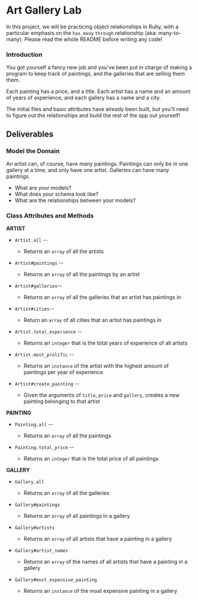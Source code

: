 # Art Gallery Lab

In this project, we will be practicing object relationships in Ruby, with a particular emphasis on the `has_many` `through` relationship (aka: many-to-many). Please read the whole README before writing any code!

### Introduction

You got yourself a fancy new job and you've been put in charge of making a program to keep track of paintings, and the galleries that are selling them them.  

Each painting has a price, and a title.  Each artist has a name and an amount of years of experience, and each gallery has a name and a city.

The initial files and basic attributes have already been built, but you'll need to figure out the relationships and build the rest of the app out yourself!

## Deliverables

### Model the Domain

An artist can, of course, have many paintings. Paintings can only be in one gallery at a time, and only have one artist.  Galleries can have many paintings.

* What are your models?
* What does your schema look like?
* What are the relationships between your models?



### Class Attributes and Methods

**ARTIST**

  * `Artist.all` --
    * Returns an `array` of all the artists

  * `Artist#paintings` --
    * Returns an `array` of all the paintings by an artist

  * `Artist#galleries`--
    * Returns an `array` of all the galleries that an artist has paintings in

  * `Artist#cities`--
    * Return an `array` of all cities that an artist has paintings in

  * `Artist.total_experience` --
    * Returns an `integer` that is the total years of experience of all artists

  * `Artist.most_prolific` --
    * Returns an `instance` of the artist with the highest amount of paintings per year of experience.

  * `Artist#create_painting` --
    * Given the arguments of `title`, `price` and `gallery`, creates a new painting belonging to that artist

**PAINTING**

  * `Painting.all` --
    * Returns an `array` of all the paintings

  * `Painting.total_price` --
    * Returns an `integer` that is the total price of all paintings

**GALLERY**

  * `Gallery.all`
    * Returns an `array` of all the galleries

  * `Gallery#paintings`
    * Returns an `array` of all paintings in a gallery

  * `Gallery#artists`
    * Returns an `array` of all artists that have a painting in a gallery

  * `Gallery#artist_names`
    * Returns an `array` of the names of all artists that have a painting in a gallery

  * `Gallery#most_expensive_painting`
    * Returns an `instance` of the most expensive painting in a gallery
